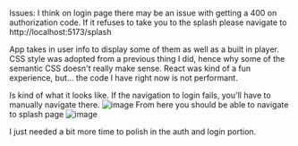 Issues: 
I think on login page there may be an issue with getting a 400 on authorization code. If it refuses to take you to the splash please navigate to 
http://localhost:5173/splash

App takes in user info to display some of them as well as a built in player. CSS style was adopted from a previous thing I did, hence why some of the semantic CSS doesn't really make sense.
React was kind of a fun experience, but... the code I have right now is not performant. 

Is kind of what it looks like. 
If the navigation to login fails, you'll have to manually navigate there.
![image](https://github.com/user-attachments/assets/f33f48ad-f20a-4571-a26a-4c91134fe9ec)
From here you should be able to navigate to splash page
![image](https://github.com/user-attachments/assets/636b0234-1fc3-44b0-a6a7-42428ac9ec7f)

I just needed a bit more time to polish in the auth and login portion. 
